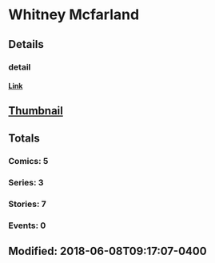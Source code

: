 # Whitney  Mcfarland 
## Details
### detail
#### [Link](http://marvel.com/comics/creators/4132/whitney_mcfarland?utm_campaign=apiRef&utm_source=225578a89fc76f3d20fbffda5d17a88d)
## [Thumbnail](http://i.annihil.us/u/prod/marvel/i/mg/b/40/image_not_available.jpg)
## Totals
### Comics: 5
### Series: 3
### Stories: 7
### Events: 0
## Modified: 2018-06-08T09:17:07-0400